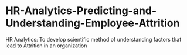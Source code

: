 # HR-Analytics-Predicting-and-Understanding-Employee-Attrition
HR Analytics: To develop scientific method of understanding factors that lead to Attrition in an organization
